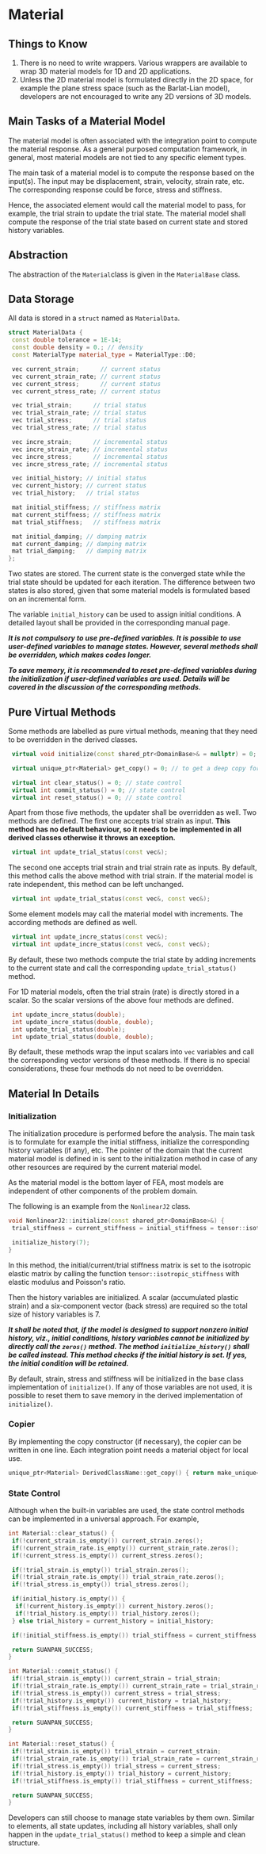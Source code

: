 # Material

## Things to Know

1. There is no need to write wrappers. Various wrappers are available to wrap 3D material models for 1D and 2D
   applications.
2. Unless the 2D material model is formulated directly in the 2D space, for example the plane stress space (such as the
   Barlat-Lian model), developers are not encouraged to write any 2D versions of 3D models.

## Main Tasks of a Material Model

The material model is often associated with the integration point to compute the material response. As a general
purposed computation framework, in general, most material models are not tied to any specific element types.

The main task of a material model is to compute the response based on the input(s). The input may be displacement,
strain, velocity, strain rate, etc. The corresponding response could be force, stress and stiffness.

Hence, the associated element would call the material model to pass, for example, the trial strain to update the trial
state. The material model shall compute the response of the trial state based on current state and stored history
variables.

## Abstraction

The abstraction of the `Material`class is given in the `MaterialBase` class.

## Data Storage

All data is stored in a `struct` named as `MaterialData`.

```cpp
struct MaterialData {
 const double tolerance = 1E-14;
 const double density = 0.; // density
 const MaterialType material_type = MaterialType::D0;

 vec current_strain;      // current status
 vec current_strain_rate; // current status
 vec current_stress;      // current status
 vec current_stress_rate; // current status

 vec trial_strain;      // trial status
 vec trial_strain_rate; // trial status
 vec trial_stress;      // trial status
 vec trial_stress_rate; // trial status

 vec incre_strain;      // incremental status
 vec incre_strain_rate; // incremental status
 vec incre_stress;      // incremental status
 vec incre_stress_rate; // incremental status

 vec initial_history; // initial status
 vec current_history; // current status
 vec trial_history;   // trial status

 mat initial_stiffness; // stiffness matrix
 mat current_stiffness; // stiffness matrix
 mat trial_stiffness;   // stiffness matrix

 mat initial_damping; // damping matrix
 mat current_damping; // damping matrix
 mat trial_damping;   // damping matrix
};
```

Two states are stored. The current state is the converged state while the trial state should be updated for each
iteration. The difference between two states is also stored, given that some material models is formulated based on an
incremental form.

The variable `initial_history` can be used to assign initial conditions. A detailed layout shall be provided in the
corresponding manual page.

***It is not compulsory to use pre-defined variables. It is possible to use user-defined variables to manage states.
However, several methods shall be overridden, which makes codes longer.***

***To save memory, it is recommended to reset pre-defined variables during the initialization if user-defined variables
are used. Details will be covered in the discussion of the corresponding methods.***

## Pure Virtual Methods

Some methods are labelled as pure virtual methods, meaning that they need to be overridden in the derived classes.

```cpp
 virtual void initialize(const shared_ptr<DomainBase>& = nullptr) = 0; // for initialization of the model

 virtual unique_ptr<Material> get_copy() = 0; // to get a deep copy for local usage

 virtual int clear_status() = 0; // state control
 virtual int commit_status() = 0; // state control
 virtual int reset_status() = 0; // state control
```

Apart from those five methods, the updater shall be overridden as well. Two methods are defined. The first one accepts
trial strain as input. **This method has no default behaviour, so it needs to be implemented in all derived classes
otherwise it throws an exception.**

```cpp
 virtual int update_trial_status(const vec&);
```

The second one accepts trial strain and trial strain rate as inputs. By default, this method calls the above method with
trial strain. If the material model is rate independent, this method can be left unchanged.

```cpp
 virtual int update_trial_status(const vec&, const vec&);
```

Some element models may call the material model with increments. The according methods are defined as well.

```cpp
 virtual int update_incre_status(const vec&);
 virtual int update_incre_status(const vec&, const vec&);
```

By default, these two methods compute the trial state by adding increments to the current state and call the
corresponding `update_trial_status()` method.

For 1D material models, often the trial strain (rate) is directly stored in a scalar. So the scalar versions of the
above four methods are defined.

```cpp
 int update_incre_status(double);
 int update_incre_status(double, double);
 int update_trial_status(double);
 int update_trial_status(double, double);
```

By default, these methods wrap the input scalars into `vec` variables and call the corresponding vector versions of
these methods. If there is no special considerations, these four methods do not need to be overridden.

## Material In Details

### Initialization

The initialization procedure is performed before the analysis. The main task is to formulate for example the initial
stiffness, initialize the corresponding history variables (if any), etc. The pointer of the domain that the current
material model is defined in is sent to the initialization method in case of any other resources are required by the
current material model.

As the material model is the bottom layer of FEA, most models are independent of other components of the problem domain.

The following is an example from the `NonlinearJ2` class.

```cpp
void NonlinearJ2::initialize(const shared_ptr<DomainBase>&) {
 trial_stiffness = current_stiffness = initial_stiffness = tensor::isotropic_stiffness(elastic_modulus, poissons_ratio);

 initialize_history(7);
}
```

In this method, the initial/current/trial stiffness matrix is set to the isotropic elastic matrix by calling the
function `tensor::isotropic_stiffness` with elastic modulus and Poisson's ratio.

Then the history variables are initialized. A scalar (accumulated plastic strain) and a six-component vector (back
stress) are required so the total size of history variables is 7.

***It shall be noted that, if the model is designed to support nonzero initial history, viz., initial conditions,
history variables cannot be initialized by directly call the `zeros()` method. The method `initialize_history()` shall
be called instead. This method checks if the initial history is set. If yes, the initial condition will be retained.***

By default, strain, stress and stiffness will be initialized in the base class implementation of `initialize()`. If any
of those variables are not used, it is possible to reset them to save memory in the derived implementation
of `initialize()`.

### Copier

By implementing the copy constructor (if necessary), the copier can be written in one line. Each integration point needs
a material object for local use.

```cpp
unique_ptr<Material> DerivedClassName::get_copy() { return make_unique<DerivedClassName>(*this); }
```

### State Control

Although when the built-in variables are used, the state control methods can be implemented in a universal approach. For
example,

```cpp
int Material::clear_status() {
 if(!current_strain.is_empty()) current_strain.zeros();
 if(!current_strain_rate.is_empty()) current_strain_rate.zeros();
 if(!current_stress.is_empty()) current_stress.zeros();

 if(!trial_strain.is_empty()) trial_strain.zeros();
 if(!trial_strain_rate.is_empty()) trial_strain_rate.zeros();
 if(!trial_stress.is_empty()) trial_stress.zeros();

 if(initial_history.is_empty()) {
  if(!current_history.is_empty()) current_history.zeros();
  if(!trial_history.is_empty()) trial_history.zeros();
 } else trial_history = current_history = initial_history;

 if(!initial_stiffness.is_empty()) trial_stiffness = current_stiffness = initial_stiffness;

 return SUANPAN_SUCCESS;
}

int Material::commit_status() {
 if(!trial_strain.is_empty()) current_strain = trial_strain;
 if(!trial_strain_rate.is_empty()) current_strain_rate = trial_strain_rate;
 if(!trial_stress.is_empty()) current_stress = trial_stress;
 if(!trial_history.is_empty()) current_history = trial_history;
 if(!trial_stiffness.is_empty()) current_stiffness = trial_stiffness;

 return SUANPAN_SUCCESS;
}

int Material::reset_status() {
 if(!trial_strain.is_empty()) trial_strain = current_strain;
 if(!trial_strain_rate.is_empty()) trial_strain_rate = current_strain_rate;
 if(!trial_stress.is_empty()) trial_stress = current_stress;
 if(!trial_history.is_empty()) trial_history = current_history;
 if(!trial_stiffness.is_empty()) trial_stiffness = current_stiffness;

 return SUANPAN_SUCCESS;
}
```

Developers can still choose to manage state variables by them own. Similar to elements, all state updates, including all
history variables, shall only happen in the `update_trial_status()` method to keep a simple and clean structure.